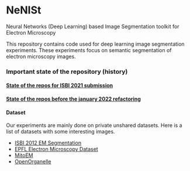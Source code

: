 # NeNISt
Neural Networks (Deep Learning) based Image Segmentation toolkit for Electron Microscopy

This repository contains code used for deep learning image segmentation experiments.
These experiments focus on semantic segmentation of electron microscopy images.

### Important state of the repository (history)
#### [State of the repos for ISBI 2021 submission](https://github.com/Cyril-Meyer/NeNISt/tree/b0e02a240a41b0095e00f1a90bd3706ac26d6cfa)
#### [State of the repos before the january 2022  refactoring](https://icube-forge.unistra.fr/cyril.meyer/NeNISt/-/tree/6d7edff825fe37060ce0f1a595b71e48714bcc05)


#### Dataset

Our experiments are mainly done on private unshared datasets.
Here is a list of datasets with some interesting images.

* [ISBI 2012 EM Segmentation](http://brainiac2.mit.edu/isbi_challenge/home)
* [EPFL Electron Microscopy Dataset](https://www.epfl.ch/labs/cvlab/data/data-em/)
* [MitoEM](https://donglaiw.github.io/page/mitoEM/)
* [OpenOrganelle](https://openorganelle.janelia.org/)
